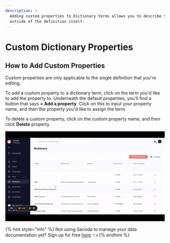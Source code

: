 ```yaml
---
description: >-
  Adding custom properties to Dictionary terms allows you to describe the term
  outside of the definition itself.
---
```


# Custom Dictionary Properties

## How to Add Custom Properties

Custom properties are only applicable to the single definition that you're editing.&#x20;

To add a custom property to a dictionary term, click on the term you'd like to add the property to. Underneath the default properties, you'll find a button that says **+ Add a property**. Click on this to input your property name, and then the property you'd like to assign the term

To delete a custom property, click on the custom property name, and then click **Delete** property.

![](<../../.gitbook/assets/ezgif.com-gif-maker (4) (1).gif>)

{% hint style="info" %}
Not using Secoda to manage your data documentation yet? Sign up for free [here](https://app.secoda.co/auth/realms/master/protocol/openid-connect/registrations?clie\[%E2%80%A6]openid%20email\&redirect\_uri=https://app.secoda.co\&kc\_locale=en) 👈
{% endhint %}
